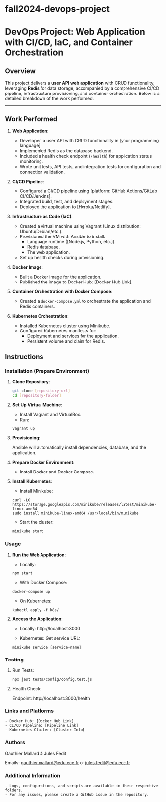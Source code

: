 # fall2024-devops-project

# DevOps Project: Web Application with CI/CD, IaC, and Container Orchestration

## Overview

This project delivers a **user API web application** with CRUD functionality, leveraging **Redis** for data storage, accompanied by a comprehensive CI/CD pipeline, infrastructure provisioning, and container orchestration. Below is a detailed breakdown of the work performed.

---

## Work Performed

1. **Web Application**:
   - Developed a user API with CRUD functionality in [your programming language].
   - Implemented Redis as the database backend.
   - Included a health check endpoint (`/health`) for application status monitoring.
   - Wrote unit tests, API tests, and integration tests for configuration and connection validation.

2. **CI/CD Pipeline**:
   - Configured a CI/CD pipeline using [platform: GitHub Actions/GitLab CI/CD/Jenkins].
   - Integrated build, test, and deployment stages.
   - Deployed the application to [Heroku/Netlify].

3. **Infrastructure as Code (IaC)**:
   - Created a virtual machine using Vagrant (Linux distribution: Ubuntu/Debian/etc.).
   - Provisioned the VM with Ansible to install:
     - Language runtime ([Node.js, Python, etc.]).
     - Redis database.
     - The web application.
   - Set up health checks during provisioning.

4. **Docker Image**:
   - Built a Docker image for the application.
   - Published the image to Docker Hub: [Docker Hub Link].

5. **Container Orchestration with Docker Compose**:
   - Created a `docker-compose.yml` to orchestrate the application and Redis containers.

6. **Kubernetes Orchestration**:
   - Installed Kubernetes cluster using Minikube.
   - Configured Kubernetes manifests for:
     - Deployment and services for the application.
     - Persistent volume and claim for Redis.

## Instructions

### Installation (Prepare Environment)

1. **Clone Repository**:
   ```bash
   git clone [repository-url]
   cd [repository-folder]
   ```


2. **Set Up Virtual Machine**:
    - Install Vagrant and VirtualBox.
    - Run:
    ```
    vagrant up
    ```
3. **Provisioning**:

    Ansible will automatically install dependencies, database, and the application.
4. **Prepare Docker Environment**:

    - Install Docker and Docker Compose.
5. **Install Kubernetes**:

    - Install Minikube:
    ```
    curl -LO https://storage.googleapis.com/minikube/releases/latest/minikube-linux-amd64
    sudo install minikube-linux-amd64 /usr/local/bin/minikube
    ```

    - Start the cluster:
    ```
    minikube start
    ```

### Usage

1. **Run the Web Application**:

    - Locally:
    ```
    npm start
    ```

    - With Docker Compose:
    ```
    docker-compose up
    ```

    - On Kubernetes:
    ```
    kubectl apply -f k8s/
    ```

2. **Access the Application**:

    - Locally: http://localhost:3000

    - Kubernetes: Get service URL:
    ```
    minikube service [service-name]
    ```


### Testing

1. Run Tests:
    ```
    npx jest tests/config/config.test.js
    ```

2. Health Check:

    Endpoint: http://localhost:3000/health 


### Links and Platforms

    - Docker Hub: [Docker Hub Link]
    - CI/CD Pipeline: [Pipeline Link]
    - Kubernetes Cluster: [Cluster Info]

### Authors

Gauthier Mallard & Jules Fedit

Emails: gauthier.mallard@edu.ece.fr  or jules.fedit@edu.ece.fr


### Additional Information
    - Logs, configurations, and scripts are available in their respective folders.
    - For any issues, please create a GitHub issue in the repository.



